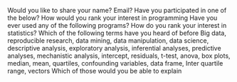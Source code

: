 

Would you like to share your name?
Email?
Have you participated in one of the below?
How would you rank your interest in programming
Have you ever used any of the following programs?
How do you rank your interest in statistics?
Which of the following terms have you heard of before
Big data, reproducible research, data mining, data manipulation, data science, descriptive analysis, exploratory analysis, inferential analyses, predictive analyses, mechanistic analysis, intercept, residuals, t-test, anova, box plots, median, mean, quartiles, confounding variables, data frame, Inter quartile range, vectors 
Which of those would you be able to explain
